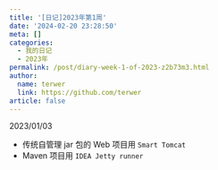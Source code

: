 ```yaml
---
title: '[日记]2023年第1周'
date: '2024-02-20 23:28:50'
meta: []
categories:
  - 我的日记
  - 2023年
permalink: /post/diary-week-1-of-2023-z2b73m3.html
author:
  name: terwer
  link: https://github.com/terwer
article: false
---
```



<!-- more -->




2023/01/03

* 传统自管理 jar 包的 Web 项目用 `Smart Tomcat`​
* Maven 项目用 `IDEA Jetty runner`​
